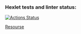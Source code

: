 ### Hexlet tests and linter status:
[![Actions Status](https://github.com/nbadin/php-project-9/workflows/hexlet-check/badge.svg)](https://github.com/nbadin/php-project-9/actions)

[Resourse](https://php-project-9-production-fe47.up.railway.app)
